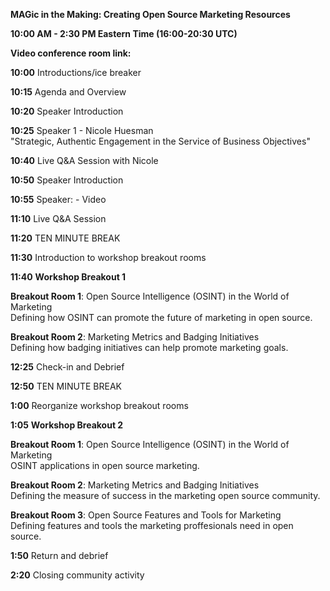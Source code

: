 **MAGic in the Making: Creating Open Source Marketing Resources**

**10:00 AM - 2:30 PM Eastern Time (16:00-20:30 UTC)**

**Video conference room link:**<br>


**10:00** Introductions/ice breaker					

**10:15** Agenda and Overview		

**10:20** Speaker Introduction			

**10:25** Speaker 1 - Nicole Huesman	
"Strategic, Authentic Engagement in the Service of Business Objectives" 

**10:40** Live Q&A Session with Nicole

**10:50** Speaker Introduction	

**10:55** Speaker:  - Video	

**11:10** Live Q&A Session 

**11:20** TEN MINUTE BREAK	

**11:30** Introduction to workshop breakout rooms	

**11:40** **Workshop Breakout 1** 

**Breakout Room 1**: Open Source Intelligence (OSINT) in the World of Marketing <br> 
Defining how OSINT can promote the future of marketing in open source.

**Breakout Room 2**: Marketing Metrics and Badging Initiatives <br>
Defining how badging initiatives can help promote marketing goals.

**12:25** Check-in and Debrief	

**12:50** TEN MINUTE BREAK	

**1:00** Reorganize workshop breakout rooms

**1:05** **Workshop Breakout 2** 

**Breakout Room 1**: Open Source Intelligence (OSINT) in the World of Marketing <br> 
OSINT applications in open source marketing.

**Breakout Room 2**: Marketing Metrics and Badging Initiatives <br>
Defining the measure of success in the marketing open source community.

**Breakout Room 3**: Open Source Features and Tools for Marketing <br>
Defining features and tools the marketing proffesionals need in open source.

**1:50** Return and debrief		

**2:20** Closing community activity	
